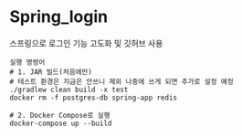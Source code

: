 # Spring_login

스프링으로 로그인 기능 고도화 및 깃허브 사용

```declarative
실행 명령어
# 1. JAR 빌드(처음에만)
# 테스트 환경은 지금은 안쓰니 제외 나중에 쓰게 되면 추가로 설정 예정
./gradlew clean build -x test
docker rm -f postgres-db spring-app redis

# 2. Docker Compose로 실행
docker-compose up --build
```